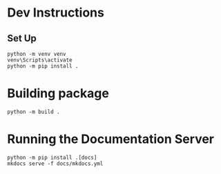 # Dev Instructions


## Set Up

```shell
python -m venv venv
venv\Scripts\activate
python -m pip install .
```


# Building package

```shell
python -m build .
```

# Running the Documentation Server

```shell
python -m pip install .[docs]
mkdocs serve -f docs/mkdocs.yml
```